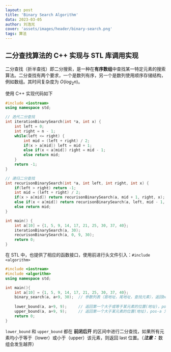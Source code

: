 ```yaml
---
layout: post
title: 'Binary Search Algorithm'
data: 2023-03-05
author: 刘浩光
cover: 'assets/images/header/binary-search.png'
tags: 算法
---
```


## 二分查找算法的 C++ 实现与 STL 库调用实现

二分查找（折半查找）即二分搜索，是一种在**有序数组**中查找某一特定元素的搜索算法。二分查找有两个要求，一个是数列有序，另一个是数列使用顺序存储结构，例如数组。其时间复杂度为 $O(log_2 n)$。

使用 C++ 实现代码如下

```C++
#include <iostream>
using namespace std;

// 迭代二分查找
int iterationBinarySearch(int *a, int x) {
  	int left = 0;
    int right = n - 1;
    while(left <= right) {
        int mid = (left + right) / 2;
        if(x > a[mid]) left = mid + 1;
        else if(x < a[mid]) right = mid - 1;
      	else return mid;
    }
    return -1;
}

// 递归二分查找
int recurisonBinarySearch(int *a, int left, int right, int x) {
    if(left > right) return -1;
    int mid = (left + right) / 2;
  	if(x > a[mid]) return recurisonBinarySearch(a, mid + 1, right, x);
  	else if(x < a[mid]) return recurisonBinarySearch(a, left, mid - 1, x);
    else return mid;
}

int main() {
  	int a[10] = {1, 5, 9, 14, 17, 21, 25, 30, 37, 40};
  	iterationBinarySearch(a, 30);
  	recurisonBinarySearch(a, 0, 9, 30);
  	return 0;
}
```

在 STL 中，也提供了相应的函数接口，使用前进行头文件引入：`#include <algorithm>`

```C++
#include <iostream>
#include <algorithm>
using namespace std;

int main(){
  	int a[10] = {1, 5, 9, 14, 17, 21, 25, 30, 37, 40};
  	binary_search(a, a+9, 30);	// 参数列表（首地址，尾地址，查找元素），返回bool类型
  	
  	lower_bound(a, a+9, 9);		// 返回第一个大于或等于某元素的位置(地址)，pos-a 为所需要的索引
  	upper_bound(a, a+9, 9);		// 返回第一个大于某元素的位置(地址)，pos-a 为所需要的索引
  	return 0;
}
```

`lower_bound` 和 `upper_bound` 都在 **前闭后开** 的区间中进行二分查找，如果所有元素均小于等于（lower）或小于（upper）该元素，则返回 last 位置。（***注意：*** 数组会发生越界）
